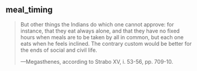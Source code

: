 ## meal_timing
> But other things the Indians do which one cannot approve: for instance, that they eat always alone, and that they have no fixed hours when meals are to be taken by all in common, but each one eats when he feels inclined. The contrary custom would be better for the ends of social and civil life.
> 
> —Megasthenes, according to Strabo XV, i. 53-56, pp. 709-10.